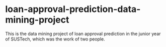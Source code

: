 # loan-approval-prediction-data-mining-project
This is the data mining project of loan approval prediction in the junior year of SUSTech, which was the work of two people.
